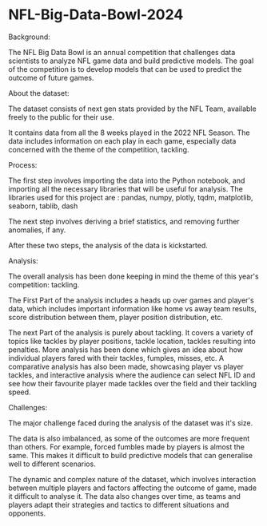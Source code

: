 # NFL-Big-Data-Bowl-2024

Background:

The NFL Big Data Bowl is an annual competition that challenges data scientists to analyze NFL game data and build predictive models. The goal of the competition is to develop models that can be used to predict the outcome of future games.

About the dataset:

The dataset consists of next gen stats provided by the NFL Team, available freely to the public for their use. 

It contains data from all the 8 weeks played in the 2022 NFL Season. The data includes information on each play in each game, especially data concerned with the theme of the competition, tackling.

Process:

The first step involves importing the data into the Python notebook, and importing all the necessary libraries that will be useful for analysis. The libraries used for this project are : pandas, numpy, plotly, tqdm, matplotlib, seaborn, tablib, dash

The next step involves deriving a brief statistics, and removing further anomalies, if any.

After these two steps, the analysis of the data is kickstarted.

Analysis:

The overall analysis has been done keeping in mind the theme of this year's competition: tackling.

The First Part of the analysis includes a heads up over games and player's data, which includes important information like home vs away team results, score distribution between them, player position distribution, etc.

The next Part of the analysis is purely about tackling. It covers a variety of topics like tackles by player positions, tackle location, tackles resulting into penalties. More analysis has been done which gives an idea about how individual players fared with their tackles, fumples, misses, etc. A comparative analysis has also been made, showcasing player vs player tackles, and interactive analysis where the audience can select NFL ID and see how their favourite player made tackles over the field and their tackling speed.

Challenges:

The major challenge faced during the analysis of the dataset was it's size.  

The data is also imbalanced, as some of the outcomes are more frequent than others. For example, forced fumbles made by players is almost the same. This makes it difficult to build predictive models that can generalise well to different scenarios.

The dynamic and complex nature of the dataset, which involves interaction between multiple players and factors affecting the outcome of game, made it difficult to analyse it. The data also changes over time, as teams and players adapt their strategies and tactics to different situations and opponents.
